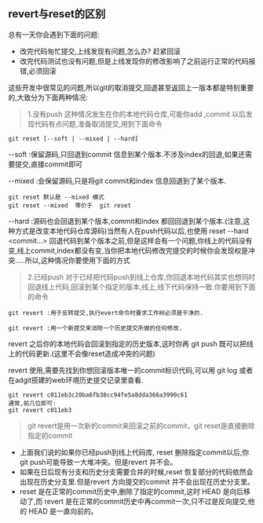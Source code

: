 ## revert与reset的区别
总有一天你会遇到下面的问题:
- 改完代码匆忙提交,上线发现有问题,怎么办? 赶紧回滚
- 改完代码测试也没有问题,但是上线发现你的修改影响了之前运行正常的代码报错,必须回滚

这些开发中很常见的问题,所以git的取消提交,回退甚至返回上一版本都是特别重要的,大致分为下面两种情况:
> 1.没有push
这种情况发生在你的本地代码仓库,可能你add ,commit 以后发现代码有点问题,准备取消提交,用到下面命令
```
git reset [--soft | --mixed | --hard]
```

--soft :保留源码,只回退到commit 信息到某个版本.不涉及index的回退,如果还需要提交,直接commit即可

--mixed :会保留源码,只是将git commit和index 信息回退到了某个版本.

```
git reset 默认是 --mixed 模式 
git reset --mixed  等价于  git reset
```

--hard :源码也会回退到某个版本,commit和index 都回回退到某个版本.(注意,这种方式是改变本地代码仓库源码)当然有人在push代码以后,也使用 reset --hard <commit...> 回退代码到某个版本之前,但是这样会有一个问题,你线上的代码没有变,线上commit,index都没有变,当你把本地代码修改完提交的时候你会发现权是冲突.....所以,这种情况你要使用下面的方式


> 2.已经push
对于已经把代码push到线上仓库,你回退本地代码其实也想同时回退线上代码,回滚到某个指定的版本,线上,线下代码保持一致.你要用到下面的命令

```
git revert :用于反转提交,执行evert命令时要求工作树必须是干净的.

git revert :用一个新提交来消除一个历史提交所做的任何修改.
```

revert 之后你的本地代码会回滚到指定的历史版本,这时你再 git push 既可以把线上的代码更新.(这里不会像reset造成冲突的问题)

revert 使用,需要先找到你想回滚版本唯一的commit标识代码,可以用 git log 或者在adgit搭建的web环境历史提交记录里查看.

```
git revert c011eb3c20ba6fb38cc94fe5a8dda366a3990c61
通常,前几位即可:
git revert c011eb3
```

> git revert是用一次新的commit来回滚之前的commit，git reset是直接删除指定的commit
- 上面我们说的如果你已经push到线上代码库, reset 删除指定commit以后,你git push可能导致一大堆冲突。但是revert 并不会。
- 如果在日后现有分支和历史分支需要合并的时候,reset 恢复部分的代码依然会出现在历史分支里.但是revert 方向提交的commit 并不会出现在历史分支里。
- reset 是在正常的commit历史中,删除了指定的commit,这时 HEAD 是向后移动了,而 revert 是在正常的commit历史中再commit一次,只不过是反向提交,他的 HEAD 是一直向前的。

